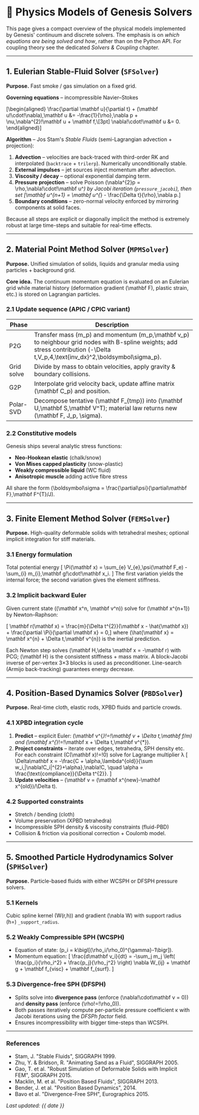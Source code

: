 # 🧩 Physics Models of Genesis Solvers

This page gives a compact overview of the physical models implemented by Genesis' continuum and discrete solvers.  The emphasis is on *which equations are being solved and how*, rather than on the Python API. For coupling theory see the dedicated *Solvers & Coupling* chapter.

---

## 1. Eulerian Stable-Fluid Solver (`SFSolver`)

**Purpose.** Fast smoke / gas simulation on a fixed grid.

**Governing equations** – incompressible Navier–Stokes

\[\begin{aligned}
\frac{\partial \mathbf u}{\partial t} + (\mathbf u\!\cdot\!\nabla)\,\mathbf u &= -\frac{1}{\rho}\,\nabla p + \nu\,\nabla^{2}\!\mathbf u + \mathbf f,\\[3pt]
\nabla\!\cdot\!\mathbf u &= 0.
\end{aligned}\]

**Algorithm** – Jos Stam's *Stable Fluids* (semi-Lagrangian advection + projection):

1. **Advection** – velocities are back-traced with third-order RK and interpolated (`backtrace` + `trilerp`).  Numerically unconditionally stable.
2. **External impulses** – jet sources inject momentum after advection.
3. **Viscosity / decay** – optional exponential damping term.
4. **Pressure projection** – solve Poisson \(\nabla^{2}p = \rho\,\nabla\!\cdot\!\mathbf u^*\) by Jacobi iteration (`pressure_jacobi`), then set
   \[\mathbf u^{n+1} = \mathbf u^{*} - \frac{\Delta t}{\rho}\,\nabla p.\]
5. **Boundary conditions** – zero-normal velocity enforced by mirroring components at solid faces.

Because all steps are explicit or diagonally implicit the method is extremely robust at large time-steps and suitable for real-time effects.

---

## 2. Material Point Method Solver (`MPMSolver`)

**Purpose.** Unified simulation of solids, liquids and granular media using particles + background grid.

**Core idea.**  The continuum momentum equation is evaluated on an Eulerian grid while material history (deformation gradient \(\mathbf F\), plastic strain, etc.) is stored on Lagrangian particles.

### 2.1 Update sequence (APIC / CPIC variant)

| Phase | Description |
|-------|-------------|
| P2G | Transfer mass \(m\_p\) and momentum \(m\_p\,\mathbf v\_p\) to neighbour grid nodes with B-spline weights; add stress contribution \(-\Delta t\,V\_p\,4\,\text{inv\_dx}^2\,\boldsymbol\sigma\_p\). |
| Grid solve | Divide by mass to obtain velocities, apply gravity & boundary collisions. |
| G2P | Interpolate grid velocity back, update affine matrix \(\mathbf C\_p\) and position. |
| Polar-SVD | Decompose tentative \(\mathbf F\_{tmp}\) into \(\mathbf U\,\mathbf S\,\mathbf V^T\); material law returns new \(\mathbf F, J\_p, \sigma\). |

### 2.2 Constitutive models

Genesis ships several analytic stress functions:

* **Neo-Hookean elastic** (chalk/snow)
* **Von Mises capped plasticity** (snow-plastic)
* **Weakly compressible liquid** (WC fluid)
* **Anisotropic muscle** adding active fibre stress

All share the form \(\boldsymbol\sigma = \frac{\partial\psi}{\partial\mathbf F}\,\mathbf F^{T}/J\).

---

## 3. Finite Element Method Solver (`FEMSolver`)

**Purpose.** High-quality deformable solids with tetrahedral meshes; optional implicit integration for stiff materials.

### 3.1 Energy formulation

Total potential energy
\[ \Pi(\mathbf x) = \sum_{e} V_{e}\,\psi(\mathbf F\_e) - \sum_{i} m_{i}\,\mathbf g\!\cdot\!\mathbf x\_i. \]
The first variation yields the internal force; the second variation gives the element stiffness.

### 3.2 Implicit backward Euler

Given current state \((\mathbf x^n, \mathbf v^n)\) solve for \(\mathbf x^{n+1}\) by Newton–Raphson:

\[ \mathbf r(\mathbf x) = \frac{m}{\Delta t^{2}}(\mathbf x - \hat{\mathbf x}) + \frac{\partial \Pi}{\partial \mathbf x} = 0,\]
where \(\hat{\mathbf x} = \mathbf x^{n} + \Delta t\,\mathbf v^{n}\) is the inertial prediction.

Each Newton step solves \(\mathbf H\,\delta \mathbf x = -\mathbf r\) with PCG; \(\mathbf H\) is the consistent stiffness + mass matrix.  A block-Jacobi inverse of per-vertex 3×3 blocks is used as preconditioner.  Line-search (Armijo back-tracking) guarantees energy decrease.

---

## 4. Position-Based Dynamics Solver (`PBDSolver`)

**Purpose.** Real-time cloth, elastic rods, XPBD fluids and particle crowds.

### 4.1 XPBD integration cycle

1. **Predict** – explicit Euler: \(\mathbf v^{*}\!=\!\mathbf v + \Delta t\,\mathbf f/m\) and \(\mathbf x^{*}\!=\!\mathbf x + \Delta t\,\mathbf v^{*}\).
2. **Project constraints** – iterate over edges, tetrahedra, SPH density etc.
   For each constraint \(C(\mathbf x)\!=\!0\) solve for Lagrange multiplier λ
   \[ \Delta\mathbf x = -\frac{C + \alpha\,\lambda^{old}}{\sum w_i\,|\nabla\!C_i|^{2}+\alpha}\,\nabla\!C, \quad \alpha = \frac{\text{compliance}}{\Delta t^{2}}. \]
3. **Update velocities** – \(\mathbf v = (\mathbf x^{new}-\mathbf x^{old})/\Delta t\).

### 4.2 Supported constraints

* Stretch / bending (cloth)
* Volume preservation (XPBD tetrahedra)
* Incompressible SPH density & viscosity constraints (fluid-PBD)
* Collision & friction via positional correction + Coulomb model.

---

## 5. Smoothed Particle Hydrodynamics Solver (`SPHSolver`)

**Purpose.** Particle-based fluids with either WCSPH or DFSPH pressure solvers.

### 5.1 Kernels

Cubic spline kernel \(W(r,h)\) and gradient \(\nabla W\) with support radius \(h=\) `_support_radius`.

### 5.2 Weakly Compressible SPH (WCSPH)

* Equation of state: \(p_i = k\bigl[(\rho_i/\rho_0)^{\gamma}-1\bigr]\).
* Momentum equation:
  \[ \frac{d\mathbf v_i}{dt} = -\sum_j m_j \left( \frac{p_i}{\rho_i^2} + \frac{p_j}{\rho_j^2} \right) \nabla W_{ij} + \mathbf g + \mathbf f_{visc} + \mathbf f_{surf}. \]

### 5.3 Divergence-free SPH (DFSPH)

* Splits solve into **divergence pass** (enforce \(\nabla\!\cdot\mathbf v = 0\)) and **density pass** (enforce \(\rho\!=\!\rho_0\)).
* Both passes iteratively compute per-particle pressure coefficient κ with Jacobi iterations using the *DFSPh factor* field.
* Ensures incompressibility with bigger time-steps than WCSPH.

---

### References

* Stam, J. "Stable Fluids", SIGGRAPH 1999.
* Zhu, Y.⁠ & Bridson, R. "Animating Sand as a Fluid", SIGGRAPH 2005.
* Gao, T. et al. "Robust Simulation of Deformable Solids with Implicit FEM", SIGGRAPH 2015.
* Macklin, M. et al. "Position Based Fluids", SIGGRAPH 2013.
* Bender, J. et al. "Position Based Dynamics", 2014.
* Bavo et al. "Divergence-Free SPH", Eurographics 2015.

*Last updated: {{ date }}* 